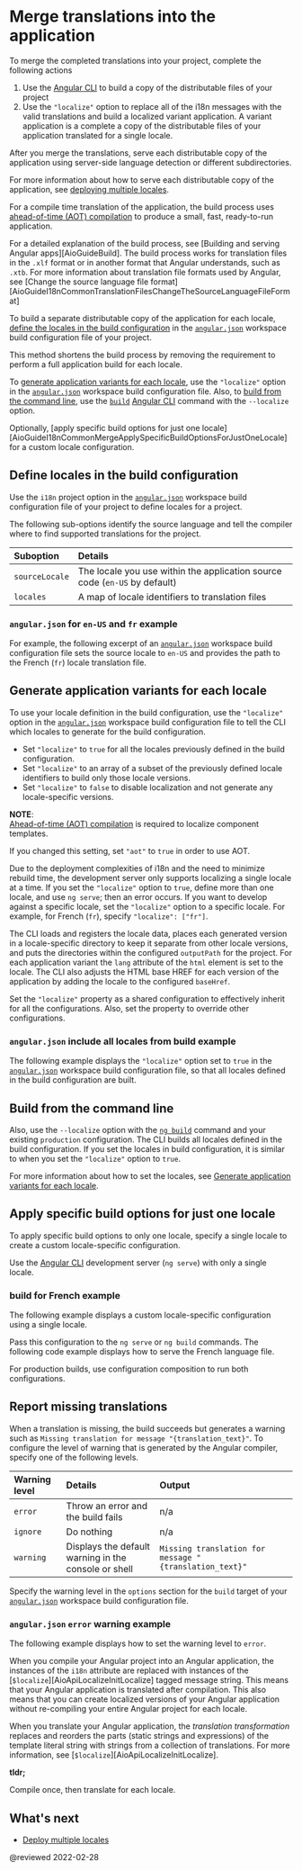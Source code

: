 # Merge translations into the application

To merge the completed translations into your project, complete the following actions

1.  Use the [Angular CLI][AioCliMain] to build a copy of the distributable files of your project
1.  Use the `"localize"` option to replace all of the i18n messages with the valid translations and build a localized variant application. A variant application is a complete a copy of the distributable files of your application translated for a single locale.

After you merge the translations, serve each distributable copy of the application using server-side language detection or different subdirectories.

<div class="alert is-helpful">

For more information about how to serve each distributable copy of the application, see [deploying multiple locales][AioGuideI18nCommonDeploy].

</div>

For a compile time translation of the application, the build process uses [ahead-of-time (AOT) compilation][AioGuideGlossaryAheadOfTimeAotCompilation] to produce a small, fast, ready-to-run application.

<div class="alert is-helpful">

For a detailed explanation of the build process, see [Building and serving Angular apps][AioGuideBuild].
The build process works for translation files in the `.xlf` format or in another format that Angular understands, such as `.xtb`.
For more information about translation file formats used by Angular, see [Change the source language file format][AioGuideI18nCommonTranslationFilesChangeTheSourceLanguageFileFormat]

</div>

To build a separate distributable copy of the application for each locale, [define the locales in the build configuration][AioGuideI18nCommonMergeDefineLocalesInTheBuildConfiguration] in the [`angular.json`][AioGuideWorkspaceConfig] workspace build configuration file of your project.

This method shortens the build process by removing the requirement to perform a full application build for each locale.

To [generate application variants for each locale][AioGuideI18nCommonMergeGenerateApplicationVariantsForEachLocale], use the `"localize"` option in the [`angular.json`][AioGuideWorkspaceConfig] workspace build configuration file. Also, to [build from the command line][AioGuideI18nCommonMergeBuildFromTheCommandLine], use the [`build`][AioCliBuild] [Angular CLI][AioCliMain] command with the `--localize` option.

<div class="alert is-helpful">

Optionally, [apply specific build options for just one locale][AioGuideI18nCommonMergeApplySpecificBuildOptionsForJustOneLocale] for a custom locale configuration.

</div>

## Define locales in the build configuration

Use the `i18n` project option in the [`angular.json`][AioGuideWorkspaceConfig] workspace build configuration file of your project to define locales for a project.

The following sub-options identify the source language and tell the compiler where to find supported translations for the project.

| Suboption      | Details                                                                        |
|:-------------- |:------------------------------------------------------------------------------ |
| `sourceLocale` | The locale you use within the application source code \(`en-US` by default\) |
| `locales`      | A map of locale identifiers to translation files                               |

### `angular.json` for `en-US` and `fr` example

For example, the following excerpt of an [`angular.json`][AioGuideWorkspaceConfig] workspace build configuration file sets the source locale to `en-US` and provides the path to the French \(`fr`\) locale translation file.

<code-example header="angular.json" path="i18n/angular.json" region="locale-config"></code-example>

## Generate application variants for each locale

To use your locale definition in the build configuration, use the `"localize"` option in the [`angular.json`][AioGuideWorkspaceConfig] workspace build configuration file to tell the CLI which locales to generate for the build configuration.

*   Set `"localize"` to `true` for all the locales previously defined in the build configuration.
*   Set `"localize"` to an array of a subset of the previously defined locale identifiers to build only those locale versions.
*   Set `"localize"` to `false` to disable localization and not generate any locale-specific versions.

<div class="alert is-helpful">

**NOTE**: <br />
[Ahead-of-time (AOT) compilation][AioGuideGlossaryAheadOfTimeAotCompilation] is required to localize component templates.

If you changed this setting, set `"aot"` to `true` in order to use AOT.

</div>

<div class="alert is-helpful">

Due to the deployment complexities of i18n and the need to minimize rebuild time, the development server only supports localizing a single locale at a time.
If you set the `"localize"` option to `true`, define more than one locale, and use `ng serve`; then an error occurs.
If you want to develop against a specific locale, set the `"localize"` option to a specific locale.
For example, for French \(`fr`\), specify `"localize": ["fr"]`.

</div>

The CLI loads and registers the locale data, places each generated version in a locale-specific directory to keep it separate from other locale versions, and puts the directories within the configured `outputPath` for the project. For each application variant the `lang` attribute of the `html` element is set to the locale. The CLI also adjusts the HTML base HREF for each version of the application by adding the locale to the configured `baseHref`.

Set the `"localize"` property as a shared configuration to effectively inherit for all the configurations. Also, set the property to override other configurations.

### `angular.json` include all locales from build example

The following example displays the `"localize"` option set to `true` in the [`angular.json`][AioGuideWorkspaceConfig] workspace build configuration file, so that all locales defined in the build configuration are built.

<code-example header="angular.json" path="i18n/angular.json" region="build-localize-true"></code-example>

## Build from the command line

Also, use the `--localize` option with the [`ng build`][AioCliBuild] command and your existing `production` configuration. The CLI builds all locales defined in the build configuration. If you set the locales in build configuration, it is similar to when you set the `"localize"` option to `true`.

<div class="alert is-helpful">

For more information about how to set the locales, see [Generate application variants for each locale][AioGuideI18nCommonMergeGenerateApplicationVariantsForEachLocale].

</div>

<code-example path="i18n/doc-files/commands.sh" region="build-localize"></code-example>

## Apply specific build options for just one locale

To apply specific build options to only one locale, specify a single locale to create a custom locale-specific configuration.

<div class="alert is-important">

Use the [Angular CLI][AioCliMain] development server \(`ng serve`\) with only a single locale.

</div>

### build for French example

The following example displays a custom locale-specific configuration using a single locale.

<code-example header="angular.json" path="i18n/angular.json" region="build-single-locale"></code-example>

Pass this configuration to the `ng serve` or `ng build` commands. The following code example displays how to serve the French language file.

<code-example path="i18n/doc-files/commands.sh" region="serve-french"></code-example>

For production builds, use configuration composition to run both configurations.

<code-example path="i18n/doc-files/commands.sh" region="build-production-french"></code-example>

<code-example header="angular.json" path="i18n/angular.json" region="build-production-french" ></code-example>

## Report missing translations

When a translation is missing, the build succeeds but generates a warning such as `Missing translation for message "{translation_text}"`. To configure the level of warning that is generated by the Angular compiler, specify one of the following levels.

| Warning level | Details                                              | Output                                                 |
|:------------- |:---------------------------------------------------- |:------------------------------------------------------ |
| `error`       | Throw an error and the build fails                   | n/a                                                    |
| `ignore`      | Do nothing                                           | n/a                                                    |
| `warning`     | Displays the default warning in the console or shell | `Missing translation for message "{translation_text}"` |

Specify the warning level in the `options` section for the `build` target of your [`angular.json`][AioGuideWorkspaceConfig] workspace build configuration file.

### `angular.json` `error` warning example

The following example displays how to set the warning level to `error`.

<code-example header="angular.json" path="i18n/angular.json" region="missing-translation-error" ></code-example>

<div class="alert is-helpful">

When you compile your Angular project into an Angular application, the instances of the `i18n` attribute are replaced with instances of the [`$localize`][AioApiLocalizeInitLocalize] tagged message string.
This means that your Angular application is translated after compilation.
This also means that you can create localized versions of your Angular application without re-compiling your entire Angular project for each locale.

When you translate your Angular application, the *translation transformation* replaces and reorders the parts \(static strings and expressions\) of the template literal string with strings from a collection of translations.
For more information, see [`$localize`][AioApiLocalizeInitLocalize].

<div class="alert is-helpful">

**tldr;**

Compile once, then translate for each locale.

</div>

</div>

## What's next

*   [Deploy multiple locales][AioGuideI18nCommonDeploy]

<!-- links -->



<!-- external links -->



<!-- end links -->

@reviewed 2022-02-28

[AioCliMain]: cli "CLI Overview and Command Reference | Angular"
[AioCliBuild]: cli/build "ng build | CLI | Angular"
[AioCliBuild]: cli/build "ng build | CLI | Angular"

[AioGuideGlossaryAheadOfTimeAotCompilation]: guide/glossary#ahead-of-time-aot-compilation "ahead-of-time (AOT) compilation - Glossary | Angular"

[AioGuideI18nCommonDeploy]: guide/i18n-common-deploy "Deploy multiple locales | Angular"
[AioGuideI18nCommonMergeBuildFromTheCommandLine]: guide/i18n-common-merge#build-from-the-command-line "Build from the command line - Merge translations into the application | Angular"
[AioGuideI18nCommonMergeDefineLocalesInTheBuildConfiguration]: guide/i18n-common-merge#define-locales-in-the-build-configuration "Define locales in the build configuration - Merge translations into the application | Angular"
[AioGuideI18nCommonMergeGenerateApplicationVariantsForEachLocale]: guide/i18n-common-merge#generate-application-variants-for-each-locale "Generate application variants for each locale - Merge translations into the application | Angular"

[AioGuideWorkspaceConfig]: guide/workspace-config "Angular workspace configuration | Angular"
